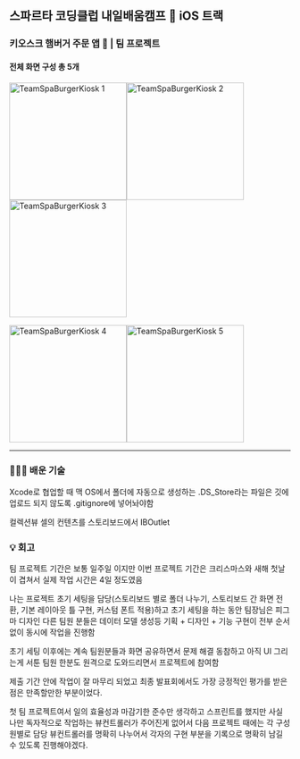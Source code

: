 ## 스파르타 코딩클럽 내일배움캠프 🍎 iOS 트랙

### 키오스크 햄버거 주문 앱 🍔 | 팀 프로젝트 

#### 전체 화면 구성 총 5개
<img width="210" alt="TeamSpaBurgerKiosk 1" src="https://github.com/dave17code/TeamSpaBurgerKiosk/assets/151927621/26d24488-8ba7-486b-a764-8b5ec962eaa4"><img width="210" alt="TeamSpaBurgerKiosk 2" src="https://github.com/dave17code/TeamSpaBurgerKiosk/assets/151927621/a8276f11-049e-4bb9-a9cc-732bc889225f"><img width="210" alt="TeamSpaBurgerKiosk 3" src="https://github.com/dave17code/TeamSpaBurgerKiosk/assets/151927621/dcba38fb-1cd7-4577-a77b-e357b6508a2e">



<img width="210" alt="TeamSpaBurgerKiosk 4" src="https://github.com/dave17code/TeamSpaBurgerKiosk/assets/151927621/201ec332-0cba-4e12-9198-a7aa00a3dd5b"><img width="210" alt="TeamSpaBurgerKiosk 5" src="https://github.com/dave17code/TeamSpaBurgerKiosk/assets/151927621/1d508bd2-ed16-4b7b-b6ba-868830605402">

------
### 👩🏻‍💻 배운 기술
Xcode로 협업할 때 맥 OS에서 폴더에 자동으로 생성하는 .DS_Store라는 파일은 깃에 업로드 되지 않도록 .gitignore에 넣어놔야함

컬렉션뷰 셀의 컨텐츠를 스토리보드에서 IBOutlet


### 💡 회고 

팀 프로젝트 기간은 보통 일주일 이지만 이번 프로젝트 기간은 크리스마스와 새해 첫날이 겹쳐서 실제 작업 시간은 4일 정도였음

나는 프로젝트 초기 세팅을 담당(스토리보드 별로 폴더 나누기, 스토리보드 간 화면 전환, 기본 레이아웃 틀 구현, 커스텀 폰트 적용)하고 초기 세팅을 하는 동안 팀장님은 피그마 디자인 다른 팀원 분들은 데이터 모델 생성등 기획 + 디자인 + 기능 구현이 전부 순서 없이 동시에 작업을 진행함 

초기 세팅 이후에는 계속 팀원분들과 화면 공유하면서 문제 해결 동참하고 아직 UI 그리는게 서툰 팀원 한분도 원격으로 도와드리면서 프로젝트에 참여함

제출 기간 안에 작업이 잘 마무리 되었고 최종 발표회에서도 가장 긍정적인 평가를 받은점은 만족할만한 부분이었다.

첫 팀 프로젝트여서 일의 효율성과 마감기한 준수만 생각하고 스프린트를 했지만 사실 나만 독자적으로 작업하는 뷰컨트롤러가 주어진게 없어서 다음 프로젝트 때에는 각 구성원별로 담당 뷰컨트롤러를 명확히 나누어서 각자의 구현 부분을 기록으로 명확히 남길 수 있도록 진행해야겠다.





